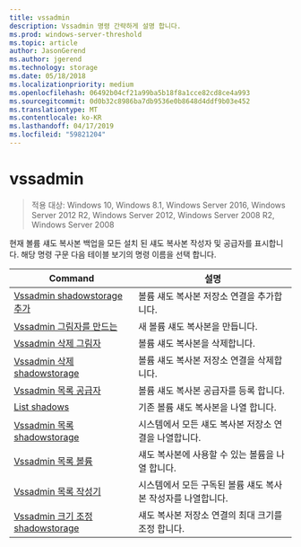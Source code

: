 ```yaml
---
title: vssadmin
description: Vssadmin 명령 간략하게 설명 합니다.
ms.prod: windows-server-threshold
ms.topic: article
author: JasonGerend
ms.author: jgerend
ms.technology: storage
ms.date: 05/18/2018
ms.localizationpriority: medium
ms.openlocfilehash: 06492b04cf21a99ba5b18f8a1cce82cd8ce4a993
ms.sourcegitcommit: 0d0b32c8986ba7db9536e0b8648d4ddf9b03e452
ms.translationtype: MT
ms.contentlocale: ko-KR
ms.lasthandoff: 04/17/2019
ms.locfileid: "59821204"
---
```

# <a name="vssadmin"></a>vssadmin

>적용 대상: Windows 10, Windows 8.1, Windows Server 2016, Windows Server 2012 R2, Windows Server 2012, Windows Server 2008 R2, Windows Server 2008

현재 볼륨 섀도 복사본 백업을 모든 설치 된 섀도 복사본 작성자 및 공급자를 표시합니다. 해당 명령 구문 다음 테이블 보기의 명령 이름을 선택 합니다.

|Command|설명|
|---|---|
|[Vssadmin shadowstorage 추가](https://docs.microsoft.com/previous-versions/windows/it-pro/windows-server-2012-r2-and-2012/cc788051(v%3dws.11))|볼륨 섀도 복사본 저장소 연결을 추가합니다.|
|[Vssadmin 그림자를 만드는](https://docs.microsoft.com/previous-versions/windows/it-pro/windows-server-2012-r2-and-2012/cc788055(v%3dws.11))|새 볼륨 섀도 복사본을 만듭니다.|
|[Vssadmin 삭제 그림자](vssadmin-delete-shadows.md)|볼륨 섀도 복사본을 삭제합니다.|
|[Vssadmin 삭제 shadowstorage](https://docs.microsoft.com/previous-versions/windows/it-pro/windows-server-2012-r2-and-2012/cc785461(v%3dws.11))|볼륨 섀도 복사본 저장소 연결을 삭제합니다.|
|[Vssadmin 목록 공급자](https://docs.microsoft.com/previous-versions/windows/it-pro/windows-server-2012-r2-and-2012/cc788108(v%3dws.11))|볼륨 섀도 복사본 공급자를 등록 합니다.|
|[List shadows](vssadmin-list-shadows.md)|기존 볼륨 섀도 복사본을 나열 합니다.|
|[Vssadmin 목록 shadowstorage](https://docs.microsoft.com/previous-versions/windows/it-pro/windows-server-2012-r2-and-2012/cc788045(v%3dws.11))|시스템에서 모든 섀도 복사본 저장소 연결을 나열합니다.|
|[Vssadmin 목록 볼륨](https://docs.microsoft.com/previous-versions/windows/it-pro/windows-server-2012-r2-and-2012/cc788064(v%3dws.11))|섀도 복사본에 사용할 수 있는 볼륨을 나열 합니다.|
|[Vssadmin 목록 작성기](vssadmin-list-writers.md)|시스템에서 모든 구독된 볼륨 섀도 복사본 작성자를 나열합니다.|
|[Vssadmin 크기 조정 shadowstorage](https://docs.microsoft.com/previous-versions/windows/it-pro/windows-server-2012-r2-and-2012/cc788050(v%3dws.11))|섀도 복사본 저장소 연결의 최대 크기를 조정 합니다.|